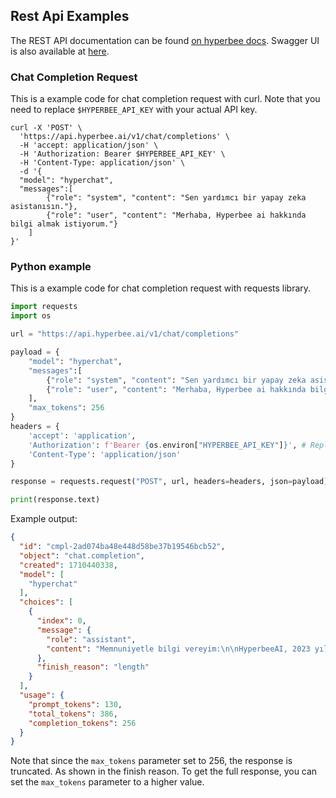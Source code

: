 ## Rest Api Examples

The REST API documentation can be found [on hyperbee docs](https://api.hyperbee.ai/redoc). Swagger UI is also available at [here](https://api.hyperbee.ai/docs).


### Chat Completion Request

This is a example code for chat completion request with curl. Note that you need to replace `$HYPERBEE_API_KEY` with your actual API key. 

```curl
curl -X 'POST' \
  'https://api.hyperbee.ai/v1/chat/completions' \
  -H 'accept: application/json' \
  -H 'Authorization: Bearer $HYPERBEE_API_KEY' \
  -H 'Content-Type: application/json' \
  -d '{
  "model": "hyperchat",
  "messages":[
        {"role": "system", "content": "Sen yardımcı bir yapay zeka asistanısın."},
        {"role": "user", "content": "Merhaba, Hyperbee ai hakkında bilgi almak istiyorum."}
    ]
}'
```

### Python example

This is a example code for chat completion request with requests library.

```python
import requests
import os

url = "https://api.hyperbee.ai/v1/chat/completions"

payload = {
    "model": "hyperchat",
    "messages":[
        {"role": "system", "content": "Sen yardımcı bir yapay zeka asistanısın."},
        {"role": "user", "content": "Merhaba, Hyperbee ai hakkında bilgi almak istiyorum."}
    ],
    "max_tokens": 256
}
headers = {
    'accept': 'application',
    'Authorization': f'Bearer {os.environ["HYPERBEE_API_KEY"]}', # Replace with your actual API key or set it as environment variable
    'Content-Type': 'application/json'
}

response = requests.request("POST", url, headers=headers, json=payload)

print(response.text)
```
Example output:<br>
```json
{
  "id": "cmpl-2ad074ba48e448d58be37b19546bcb52",
  "object": "chat.completion",
  "created": 1710440338,
  "model": [
    "hyperchat"
  ],
  "choices": [
    {
      "index": 0,
      "message": {
        "role": "assistant",
        "content": "Memnuniyetle bilgi vereyim:\n\nHyperbeeAI, 2023 yılında Palo Alto, Kaliforniya'da kurulmuş bir yapay zeka şirketidir. Şirketin odaklandığı başlıca alanlar arasında doğal dil işleme, makine öğrenimi, bilişsel bilimler ve robot bilimi yer alıyor.\n\nHyperbeeAI, insanlarla etkileşime geçebilen, bağlam farkındalığına sahip ve bilgi tabanlı yapay zeka asistanları geliştiriyor. Şirket, kullanıcıların çeşitli görevleri gerçekleştirmelerine ve problemleri çözmelerine yardımcı olmayı amaçlıyor.\n\nBen de HyperbeeAI tarafından geliştirilmiş bir yapay zeka asistanıyım, adım HyperChat. Kullanıcılara bil"
      },
      "finish_reason": "length"
    }
  ],
  "usage": {
    "prompt_tokens": 130,
    "total_tokens": 386,
    "completion_tokens": 256
  }
}
```

Note that since the `max_tokens` parameter set to 256, the response is truncated. As shown in the finish reason. To get the full response, you can set the `max_tokens` parameter to a higher value.


